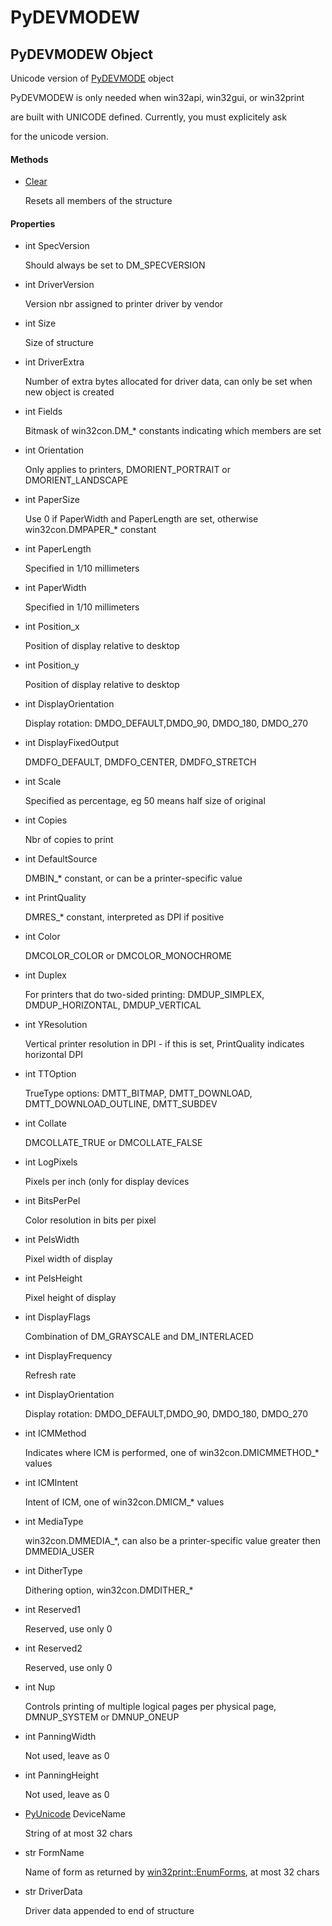 # PyDEVMODEW


## PyDEVMODEW Object

Unicode version of [PyDEVMODE](PyDEVMODE.md) object 

PyDEVMODEW is only needed when win32api, win32gui, or win32print 

are built with UNICODE defined\.  Currently, you must explicitely ask 

for the unicode version\.

#### Methods

  - [Clear](PyDEVMODEW.md#pydevmodewclear)

    Resets all members of the structure&nbsp;

#### Properties

  - int SpecVersion

    Should always be set to DM\_SPECVERSION

  - int DriverVersion

    Version nbr assigned to printer driver by vendor

  - int Size

    Size of structure

  - int DriverExtra

    Number of extra bytes allocated for driver data, can only be set when new object is created

  - int Fields

    Bitmask of win32con\.DM\_\* constants indicating which members are set

  - int Orientation

    Only applies to printers, DMORIENT\_PORTRAIT or DMORIENT\_LANDSCAPE

  - int PaperSize

    Use 0 if PaperWidth and PaperLength are set, otherwise win32con\.DMPAPER\_\* constant

  - int PaperLength

    Specified in 1/10 millimeters

  - int PaperWidth

    Specified in 1/10 millimeters

  - int Position\_x

    Position of display relative to desktop

  - int Position\_y

    Position of display relative to desktop

  - int DisplayOrientation

    Display rotation: DMDO\_DEFAULT,DMDO\_90, DMDO\_180, DMDO\_270

  - int DisplayFixedOutput

    DMDFO\_DEFAULT, DMDFO\_CENTER, DMDFO\_STRETCH

  - int Scale

    Specified as percentage, eg 50 means half size of original

  - int Copies

    Nbr of copies to print

  - int DefaultSource

    DMBIN\_\* constant, or can be a printer-specific value

  - int PrintQuality

    DMRES\_\* constant, interpreted as DPI if positive

  - int Color

    DMCOLOR\_COLOR or DMCOLOR\_MONOCHROME

  - int Duplex

    For printers that do two-sided printing: DMDUP\_SIMPLEX, DMDUP\_HORIZONTAL, DMDUP\_VERTICAL

  - int YResolution

    Vertical printer resolution in DPI - if this is set, PrintQuality indicates horizontal DPI

  - int TTOption

    TrueType options: DMTT\_BITMAP, DMTT\_DOWNLOAD, DMTT\_DOWNLOAD\_OUTLINE, DMTT\_SUBDEV

  - int Collate

    DMCOLLATE\_TRUE or DMCOLLATE\_FALSE

  - int LogPixels

    Pixels per inch \(only for display devices

  - int BitsPerPel

    Color resolution in bits per pixel

  - int PelsWidth

    Pixel width of display

  - int PelsHeight

    Pixel height of display

  - int DisplayFlags

    Combination of DM\_GRAYSCALE and DM\_INTERLACED

  - int DisplayFrequency

    Refresh rate

  - int DisplayOrientation

    Display rotation: DMDO\_DEFAULT,DMDO\_90, DMDO\_180, DMDO\_270

  - int ICMMethod

    Indicates where ICM is performed, one of win32con\.DMICMMETHOD\_\* values

  - int ICMIntent

    Intent of ICM, one of win32con\.DMICM\_\* values

  - int MediaType

    win32con\.DMMEDIA\_\*, can also be a printer-specific value greater then DMMEDIA\_USER

  - int DitherType

    Dithering option, win32con\.DMDITHER\_\*

  - int Reserved1

    Reserved, use only 0

  - int Reserved2

    Reserved, use only 0

  - int Nup

    Controls printing of multiple logical pages per physical page, DMNUP\_SYSTEM or DMNUP\_ONEUP

  - int PanningWidth

    Not used, leave as 0

  - int PanningHeight

    Not used, leave as 0

  - [PyUnicode](PyUnicode.md) DeviceName

    String of at most 32 chars

  - str FormName

    Name of form as returned by [win32print::EnumForms](win32print.md#win32printenumforms), at most 32 chars

  - str DriverData

    Driver data appended to end of structure